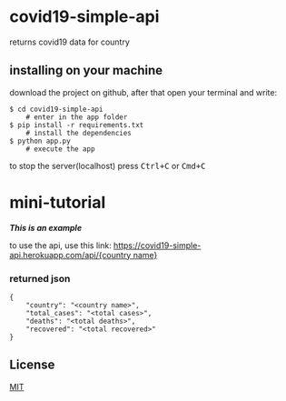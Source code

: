 # covid19-simple-api

returns covid19 data for country
## installing on your machine

download the project on github, after that open your terminal and write:

```
$ cd covid19-simple-api
    # enter in the app folder
$ pip install -r requirements.txt
    # install the dependencies
$ python app.py
    # execute the app
```

to stop the server(localhost) press <kbd>Ctrl</kbd><kbd>+</kbd><kbd>C</kbd> or <kbd>Cmd</kbd><kbd>+</kbd><kbd>C</kbd>

# mini-tutorial
***This is an example***

to use the api, use this link: [https://covid19-simple-api.herokuapp.com/api/{country name}](https://covid19-simple-api.herokuapp.com/api/russia)

### returned json
```
{
    "country": "<country name>",
    "total_cases": "<total cases>",
    "deaths": "<total deaths>",
    "recovered": "<total recovered>"
}
```

## License
[MIT](LICENSE)